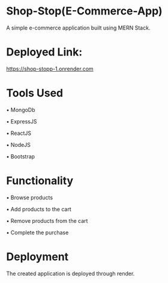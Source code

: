 # Shop-Stop(E-Commerce-App)

A simple e-commerce application built using MERN Stack.

# Deployed Link:

https://shop-stopp-1.onrender.com

# Tools Used

• MongoDb

• ExpressJS

• ReactJS

• NodeJS

• Bootstrap

# Functionality

• Browse products

• Add products to the cart

• Remove products from the cart

• Complete the purchase

# Deployment

The created application is deployed through render.



